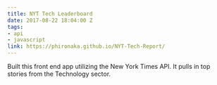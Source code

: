 ```yaml
---
title: NYT Tech Leaderboard
date: 2017-08-22 18:04:00 Z
tags:
- api
- javascript
link: https://phironaka.github.io/NYT-Tech-Report/
---
```


Built this front end app utilizing the New York Times API. It pulls in top stories from the Technology sector.